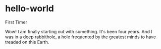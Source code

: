 # hello-world
First Timer

Wow! I am finally starting out with something. It's been four years.
And I was in a deep rabbithole, a hole frequented by the greatest minds to have treaded on this Earth.
